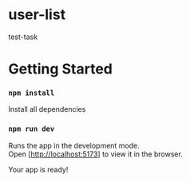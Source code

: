 # user-list
test-task
# Getting Started

### `npm install`

Install all dependencies

### `npm run dev`

Runs the app in the development mode.\
Open [[http://localhost:5173]](http://localhost:5173/) to view it in the browser.

Your app is ready!

